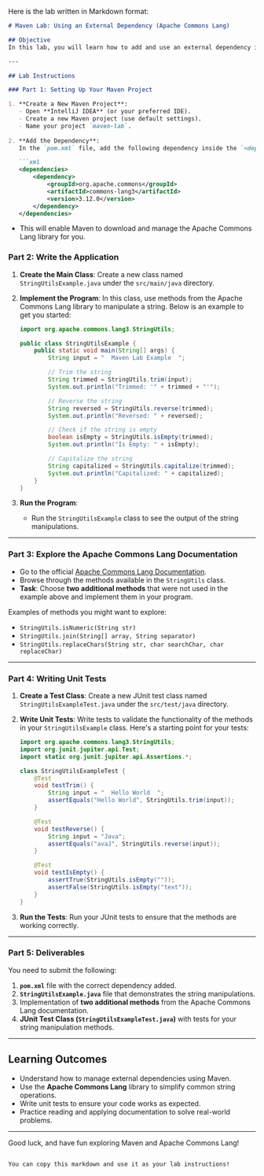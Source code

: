 Here is the lab written in Markdown format:

```markdown
# Maven Lab: Using an External Dependency (Apache Commons Lang)

## Objective
In this lab, you will learn how to add and use an external dependency in your Maven project. Specifically, you will integrate the **Apache Commons Lang** library to perform common string manipulations in Java. This will teach you how to manage dependencies with Maven and use a well-documented, third-party library to solve real-world problems.

---

## Lab Instructions

### Part 1: Setting Up Your Maven Project

1. **Create a New Maven Project**:
   - Open **IntelliJ IDEA** (or your preferred IDE).
   - Create a new Maven project (use default settings).
   - Name your project `maven-lab`.
   
2. **Add the Dependency**:
   In the `pom.xml` file, add the following dependency inside the `<dependencies>` section to include the **Apache Commons Lang** library.

   ```xml
   <dependencies>
       <dependency>
           <groupId>org.apache.commons</groupId>
           <artifactId>commons-lang3</artifactId>
           <version>3.12.0</version>
       </dependency>
   </dependencies>
   ```

   - This will enable Maven to download and manage the Apache Commons Lang library for you.

### Part 2: Write the Application

1. **Create the Main Class**:
   Create a new class named `StringUtilsExample.java` under the `src/main/java` directory.

2. **Implement the Program**:
   In this class, use methods from the Apache Commons Lang library to manipulate a string. Below is an example to get you started:

   ```java
   import org.apache.commons.lang3.StringUtils;

   public class StringUtilsExample {
       public static void main(String[] args) {
           String input = "  Maven Lab Example  ";

           // Trim the string
           String trimmed = StringUtils.trim(input);
           System.out.println("Trimmed: '" + trimmed + "'");

           // Reverse the string
           String reversed = StringUtils.reverse(trimmed);
           System.out.println("Reversed: " + reversed);

           // Check if the string is empty
           boolean isEmpty = StringUtils.isEmpty(trimmed);
           System.out.println("Is Empty: " + isEmpty);

           // Capitalize the string
           String capitalized = StringUtils.capitalize(trimmed);
           System.out.println("Capitalized: " + capitalized);
       }
   }
   ```

3. **Run the Program**:
   - Run the `StringUtilsExample` class to see the output of the string manipulations.

---

### Part 3: Explore the Apache Commons Lang Documentation

- Go to the official [Apache Commons Lang Documentation](https://commons.apache.org/proper/commons-lang/apidocs/).
- Browse through the methods available in the `StringUtils` class.
- **Task**: Choose **two additional methods** that were not used in the example above and implement them in your program.

Examples of methods you might want to explore:
- `StringUtils.isNumeric(String str)`
- `StringUtils.join(String[] array, String separator)`
- `StringUtils.replaceChars(String str, char searchChar, char replaceChar)`

---

### Part 4: Writing Unit Tests

1. **Create a Test Class**:
   Create a new JUnit test class named `StringUtilsExampleTest.java` under the `src/test/java` directory.

2. **Write Unit Tests**:
   Write tests to validate the functionality of the methods in your `StringUtilsExample` class. Here's a starting point for your tests:

   ```java
   import org.apache.commons.lang3.StringUtils;
   import org.junit.jupiter.api.Test;
   import static org.junit.jupiter.api.Assertions.*;

   class StringUtilsExampleTest {
       @Test
       void testTrim() {
           String input = "  Hello World  ";
           assertEquals("Hello World", StringUtils.trim(input));
       }

       @Test
       void testReverse() {
           String input = "Java";
           assertEquals("avaJ", StringUtils.reverse(input));
       }

       @Test
       void testIsEmpty() {
           assertTrue(StringUtils.isEmpty(""));
           assertFalse(StringUtils.isEmpty("text"));
       }
   }
   ```

3. **Run the Tests**:
   Run your JUnit tests to ensure that the methods are working correctly.

---

### Part 5: Deliverables

You need to submit the following:
1. **`pom.xml`** file with the correct dependency added.
2. **`StringUtilsExample.java`** file that demonstrates the string manipulations.
3. Implementation of **two additional methods** from the Apache Commons Lang documentation.
4. **JUnit Test Class (`StringUtilsExampleTest.java`)** with tests for your string manipulation methods.

---

## Learning Outcomes
- Understand how to manage external dependencies using Maven.
- Use the **Apache Commons Lang** library to simplify common string operations.
- Write unit tests to ensure your code works as expected.
- Practice reading and applying documentation to solve real-world problems.

---

Good luck, and have fun exploring Maven and Apache Commons Lang!
```

You can copy this markdown and use it as your lab instructions!